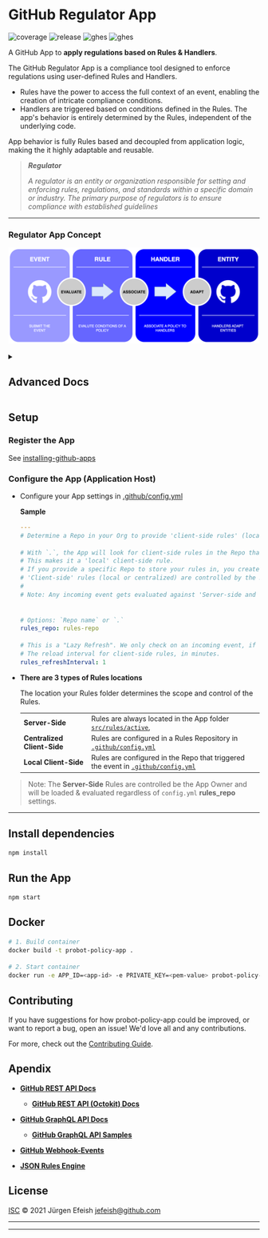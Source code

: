 # GitHub Regulator App

![coverage](https://img.shields.io/badge/coverage-4.5%25-red)
![release](https://img.shields.io/badge/release-1.2-blue)
![ghes](https://img.shields.io/badge/GHES_compliant-v3.5-darkgreen)
![ghes](https://img.shields.io/badge/GITHUB_compliant-true-orange)

A GitHub App to **apply regulations based on Rules & Handlers**.

The GitHub Regulator App is a compliance tool designed to enforce regulations using user-defined Rules and Handlers.

- Rules have the power to access the full context of an event, enabling the creation of intricate compliance conditions.
- Handlers are triggered based on conditions defined in the Rules. The app's behavior is entirely determined by the Rules, independent of the underlying code.

App behavior is fully Rules based and decoupled from application logic, making the it highly adaptable and reusable.

>***Regulator***
>
>*A regulator is an entity or organization responsible for setting and enforcing rules, regulations, and standards within a specific domain or industry. The primary purpose of regulators is to ensure compliance with established guidelines*

---

### Regulator App Concept

![overview](./docs/images/concept-flow.png)

<details><summary><h2>Advanced Docs</h2></summary>
<p>

### Processing Workflow

![process](./docs/images/RulesConcept-2.png)


#### Flow Explanation

1. GitHub Events are send to the Regulator App
1. The Event-Context gets translated to Rules-Engine Facts
1. The Rules-Engine applies Rules and evaluates all conditions against the Facts
1. If all Rule conditions "pass", the Event-Context is send to a Handler (specified in the Rule)
1. The Handler can use the full context data to apply the required Policy

---

### Event to Handler Mapping

Some details on how Events, Rules and Handlers can be mapped to define and apply a regulation.

![mapping](./docs/images/RulesConcept-3.png)

## Key features

- **Policies are written as Yaml formatted Rules**
  - The `Server-Side` policies are located in [src/rules/active](src/rules/active)
  - The `Client-Side` policies location is set in [.github/config.yml](.github/config.yml)

- **We provide a set of default Event-Handler classes** (Tasks)
  - Located in, [src/eventHandlers](src/eventHandlers)

- **Users can write custom Event-Handler classes**
  - Create custom features for your Policies
    - Add a custom `eventHandler` class that is compliant with the [class template eventHandlerTemplate.js](src/eventHandlers/eventHandlerTemplate.js)
    - Any template compliant class, that is in the [src/eventHandlers](src/eventHandlers) folder will be "loaded" into the App at start up.

- **Rules association is user defined**
  - A readable doc of the rules can be found in, the App UI.
    - Example: http://localhost:3000/policy-App/samples

>**Note:** Keep in mind that **Apps React on Events**, they **do not prevent** user actions. We can only **Dectect** & **Correct** !

---

## Developer Notes

The concept of the Regulator-App is to **decouple** `conditions`, from business logic code, `handlers`.

### Types of Handlers

In general there are three main types of handlers

- **Generic:** Handler code is event context agnostic. Usable with any Policy.
- **Event Dependent:** Handler code relies on specific event context data.
- **Policy Dependent:** Handler code represents a specific Policy, limited flexibility.

> The `Generic` type is the most reusable type of handler

> The `Event Dependent` type might be the most common

> The `Policy Dependent` type 'hard-codes' Policy logic in the Handler. This 'breaks' the decoupling of the **Policies** and the **Handlers** but might be the necessary choice for some cases.

### Event Handlers That Require Specific Event Data

Event-handlers receive the context of a GitHub event and can use that data for their business logic. (*Event Dependent*)

:warning: When you write rules that invoke the Event-handler with the 'wrong' event context, some context data points might not be available and your code fails.

#### For Example

You have an Event-handler that works with Issue-Event context data, when you invoke it with a Repo-event (eg.: create.repo), your Event-handler will not get the event data point (eg.: issue.id) it needs to function properly.

You need to consider two things:

1. Make sure the Event-handler contains some check that it received the right Event context.
2. Write Rules that only call Event-handlers with the correct Event context.

---

</p>
</details> 

## Setup

### Register the App

See [installing-github-apps](https://docs.github.com/en/developers/apps/managing-github-apps/installing-github-apps)

### Configure the App (Application Host)

- Configure your App settings in [.github/config.yml](https://github.com/github/probot-policy-app/blob/main/.github/config.yml)

  **Sample**

  ```yaml
  ---
  # Determine a Repo in your Org to provide 'client-side rules' (located under `.github/rules/`)

  # With `.`, the App will look for client-side rules in the Repo that triggered the event.
  # This makes it a 'local' client-side rule. 
  # If you provide a specific Repo to store your rules in, you create a 'centralized' client-side rule.
  # 'Client-side' rules (local or centralized) are controlled by the Repo owner.
  #  
  # Note: Any incoming event gets evaluated against 'Server-side and 'Client-side' rules!


  # Options: `Repo name` or `.` 
  rules_repo: rules-repo

  # This is a "Lazy Refresh". We only check on an incoming event, if the interval expired.
  # The reload interval for client-side rules, in minutes.
  rules_refreshInterval: 1
  ```

 - **There are 3 types of Rules locations**

    The location your Rules folder determines the scope and control of the Rules.

    |||
    |---|---|
    |**Server-Side**| Rules are always located in the App folder [`src/rules/active`](src/rules/active),  
    |**Centralized Client-Side**| Rules are configured in a Rules Repository in [`.github/config.yml`](.github/config.yml) 
    |**Local Client-Side**| Rules are configured in the Repo that triggered the event in [`.github/config.yml`](.github/config.yml) 


 >Note: The **Server-Side** Rules are controlled be the App Owner and will be loaded & evaluated regardless of `config.yml` **rules_repo** settings.

---

## Install dependencies

```bash
npm install
```

## Run the App

```bash
npm start
```

## Docker

```sh
# 1. Build container
docker build -t probot-policy-app .

# 2. Start container
docker run -e APP_ID=<app-id> -e PRIVATE_KEY=<pem-value> probot-policy-app
```



## Contributing

If you have suggestions for how probot-policy-app could be improved, or want to report a bug, open an issue! We'd love all and any contributions.

For more, check out the [Contributing Guide](CONTRIBUTING.md).

## Apendix

- [**GitHub REST API Docs**](https://docs.github.com/en/rest)

  - [**GitHub REST API (Octokit) Docs**](https://octokit.github.io/rest.js/v18)

- [**GitHub GraphQL API Docs**](https://docs.github.com/en/graphql)

  - [**GitHub GraphQL API Samples**](https://github.com/octokit/graphql.js)

- [**GitHub Webhook-Events**](https://docs.github.com/en/developers/webhooks-and-events/webhooks/webhook-events-and-payloads)

- [**JSON Rules Engine**](https://github.com/CacheControl/json-rules-engine)

## License

[ISC](LICENSE) © 2021 Jürgen Efeish <jefeish@github.com>

---
---
